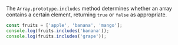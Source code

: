 The `Array.prototype.includes` method determines whether an array contains a certain element, returning `true` or `false` as appropriate.

```js
const fruits = ['apple', 'banana', 'mango'];
console.log(fruits.includes('banana'));
console.log(fruits.includes('grape'));
```
